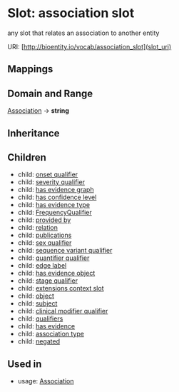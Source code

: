 # Slot: association slot


any slot that relates an association to another entity

URI: [http://bioentity.io/vocab/association_slot](slot_uri)
## Mappings

## Domain and Range

[Association](Association.md) -> **string**
## Inheritance

## Children

 *  child: [onset qualifier](onset_qualifier.md)
 *  child: [severity qualifier](severity_qualifier.md)
 *  child: [has evidence graph](has_evidence_graph.md)
 *  child: [has confidence level](has_confidence_level.md)
 *  child: [has evidence type](has_evidence_type.md)
 *  child: [FrequencyQualifier](FrequencyQualifier.md)
 *  child: [provided by](provided_by.md)
 *  child: [relation](relation.md)
 *  child: [publications](publications.md)
 *  child: [sex qualifier](sex_qualifier.md)
 *  child: [sequence variant qualifier](sequence_variant_qualifier.md)
 *  child: [quantifier qualifier](quantifier_qualifier.md)
 *  child: [edge label](edge_label.md)
 *  child: [has evidence object](has_evidence_object.md)
 *  child: [stage qualifier](stage_qualifier.md)
 *  child: [extensions context slot](extensions_context_slot.md)
 *  child: [object](object.md)
 *  child: [subject](subject.md)
 *  child: [clinical modifier qualifier](clinical_modifier_qualifier.md)
 *  child: [qualifiers](qualifiers.md)
 *  child: [has evidence](has_evidence.md)
 *  child: [association type](association_type.md)
 *  child: [negated](negated.md)
## Used in

 *  usage: [Association](Association.md)
